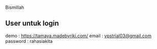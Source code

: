 Bismillah

## User untuk login
demo : https://tamaya.madebyriki.com/
email : vpstrial03@gmail.com
password : rahasiakita
